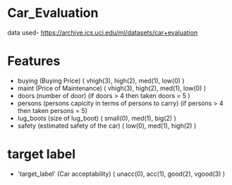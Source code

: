 # Car_Evaluation

data used- https://archive.ics.uci.edu/ml/datasets/car+evaluation 

# Features
 - buying (Buying Price) ( vhigh(3), high(2), med(1), low(0) )
 - maint (Price of Maintenance) ( vhigh(3), high(2), med(1), low(0) )
 - doors (number of door) (if doors > 4 then taken doors = 5 )
 - persons (persons capicity in terms of persons to carry) (if persons > 4 then taken persons = 5)
 - lug_boots (size of lug_boot) ( small(0), med(1), big(2) )
 - safety (estimated safety of the car) ( low(0), med(1), high(2) )
 
 # target label
  - 'target_label' (Car acceptability) ( unacc(0), acc(1), good(2), vgood(3) )
